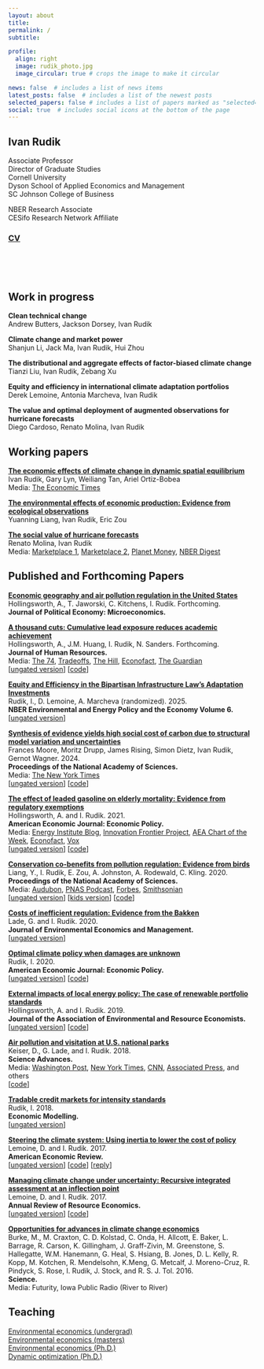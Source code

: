 ```yaml
---
layout: about
title: 
permalink: /
subtitle: 

profile:
  align: right
  image: rudik_photo.jpg
  image_circular: true # crops the image to make it circular

news: false  # includes a list of news items
latest_posts: false  # includes a list of the newest posts
selected_papers: false # includes a list of papers marked as "selected={true}"
social: true  # includes social icons at the bottom of the page
---
```


<!-- bundle exec jekyll serve
bin/deploy --user
git push -->

## **Ivan Rudik**

Associate Professor  
Director of Graduate Studies  
Cornell University  
Dyson School of Applied Economics and Management  
SC Johnson College of Business

NBER Research Associate  
CESifo Research Network Affiliate  

<!-- Former Chief Environmental Economist  
White House Office of Science and Technology Policy -->
<!-- JAERE Editorial Council   -->

### [CV](https://raw.githack.com/irudik/irudik.github.io/master/assets/pdf/rudik_cv.pdf)

<br><br><br>

## Work in progress

**Clean technical change**  
Andrew Butters, Jackson Dorsey, Ivan Rudik

**Climate change and market power**  
Shanjun Li, Jack Ma, Ivan Rudik, Hui Zhou

**The distributional and aggregate effects of factor-biased climate change**  
Tianzi Liu, Ivan Rudik, Zebang Xu

**Equity and efficiency in international climate adaptation portfolios**  
Derek Lemoine, Antonia Marcheva, Ivan Rudik

**The value and optimal deployment of augmented observations for hurricane forecasts**  
Diego Cardoso, Renato Molina, Ivan Rudik

## Working papers

**[The economic effects of climate change in dynamic spatial equilibrium](https://osf.io/preprints/socarxiv/usghb)**  
Ivan Rudik, Gary Lyn, Weiliang Tan, Ariel Ortiz-Bobea  
Media: [The Economic Times](https://t.co/55NzVfuCJl)  
<!-- **Revise and resubmit at Journal of Political Economy: Macroeconomics**   -->

**[The environmental effects of economic production: Evidence from ecological observations](https://osf.io/preprints/socarxiv/qy76a)**  
Yuanning Liang, Ivan Rudik, Eric Zou  
<!-- **Revise and resubmit at Journal of Public Economics**   -->

**[The social value of hurricane forecasts](https://osf.io/preprints/socarxiv/sqtjr)**  
Renato Molina, Ivan Rudik  
Media: [Marketplace 1](https://www.marketplace.org/2024/06/13/better-hurricane-forecasts-are-preventing-damage-and-saving-money-study-says/), [Marketplace 2](https://www.marketplace.org/2024/05/27/biden-administrationhurricane-forecasting-investment/), [Planet Money](https://www.npr.org/2024/11/11/1212475049/indicator-what-is-weather-forecasts-worth), [NBER Digest](https://www.nber.org/digest/202409/value-improving-hurricane-forecasts)  
<!-- **Revise and resubmit at American Economic Journal: Economic Policy**   -->


## Published and Forthcoming Papers

**[Economic geography and air pollution regulation in the United States](https://osf.io/preprints/socarxiv/x6fuw/)**  
Hollingsworth, A., T. Jaworski, C. Kitchens, I. Rudik. Forthcoming.  
**Journal of Political Economy: Microeconomics.**

**[A thousand cuts: Cumulative lead exposure reduces academic achievement](https://www.nber.org/papers/w28250)**  
Hollingsworth, A., J.M. Huang, I. Rudik, N. Sanders. Forthcoming.  
**Journal of Human Resources.**  
Media: [The 74](https://www.the74million.org/lead-poisoning-hurts-kids-a-new-study-shows-how-exposure-from-an-unexpected-source-nascar-racetracks-lowered-test-scores/), [Tradeoffs](https://tradeoffs.org/2021/06/04/what-nascar-can-teach-us-about-pollution-and-social-determinants-of-health/), [The Hill](https://thehill.com/changing-america/sustainability/3716345-how-nascars-switch-to-unleaded-gas-boosted-test-scores-near-racetracks/), [Econofact](https://econofact.org/educational-benefits-of-reducing-lead-exposure), [The Guardian](https://www.theguardian.com/us-news/2023/jun/21/lead-emissions-racetracks-portland-international-raceway)  
[[ungated version](https://osf.io/preprints/socarxiv/wz73u)] [[code](https://www.openicpsr.org/openicpsr/project/179422/)]

**[Equity and Efficiency in the Bipartisan Infrastructure Law’s Adaptation Investments](https://www.journals.uchicago.edu/doi/10.1086/733357)**  
Rudik, I., D. Lemoine, A. Marcheva (randomized). 2025.  
**NBER Environmental and Energy Policy and the Economy Volume 6.**  
[[ungated version](https://www.nber.org/books-and-chapters/environmental-and-energy-policy-and-economy-volume-6/equity-and-efficiency-bipartisan-infrastructure-laws-adaptation-investments)]

**[Synthesis of evidence yields high social cost of carbon due to structural model variation and uncertainties](https://www.pnas.org/doi/10.1073/pnas.2410733121)**  
Frances Moore, Moritz Drupp, James Rising, Simon Dietz, Ivan Rudik, Gernot Wagner. 2024.  
**Proceedings of the National Academy of Sciences.**  
Media: [The New York Times](https://www.nytimes.com/2024/06/20/business/economy/financial-industry-climate.html)   
[[ungated version](https://www.nber.org/papers/w32544)] [[code](https://zenodo.org/records/14263936)]

**[The effect of leaded gasoline on elderly mortality: Evidence from regulatory exemptions](https://www.aeaweb.org/articles?id=10.1257/pol.20190654)**  
Hollingsworth, A. and I. Rudik. 2021.  
**American Economic Journal: Economic Policy.**  
Media: [Energy Institute Blog](https://energyathaas.wordpress.com/2020/03/02/the-crazy-history-of-lead-in-gasoline/), [Innovation Frontier Project](https://innovationfrontier.org/how-exposure-to-pollution-quietly-shapes-the-american-workforce-and-economy/),  [AEA Chart of the Week](https://www.aeaweb.org/research/charts/leaded-gasoline-elderly-mortality-nascar-arca), [Econofact](https://t.co/h0RwoLhKlx?amp=1), [Vox](https://www.vox.com/future-perfect/22834666/lead-exposure-poisoning-developing-countries)  
[[ungated version](https://osf.io/preprints/socarxiv/rdy6g/)] [[code](https://www.openicpsr.org/openicpsr/project/120128/)]

**[Conservation co-benefits from pollution regulation: Evidence from birds](https://doi.org/10.1073/pnas.2013568117)**  
Liang, Y., I. Rudik, E. Zou, A. Johnston, A. Rodewald, C. Kling. 2020.  
**Proceedings of the National Academy of Sciences.**  
Media: [Audubon](https://www.audubon.org/news/how-landmark-environmental-law-may-have-quietly-saved-billion-birds), [PNAS Podcast](https://traffic.libsyn.com/secure/pnas-science-sessions-podcast/amandaRodewaldIvanRudikCatherineKlingPodcast.mp3), [Forbes](https://www.forbes.com/sites/saratabin/2020/11/30/air-pollution-regulations-may-have-saved-over-a-billion-birds-according-to-a-new-study/?sh=511d33fc2327), [Smithsonian](https://www.smithsonianmag.com/smart-news/study-estimates-clean-air-act-has-saved-15-billion-birds-180976432/)  
[[ungated version](https://osf.io/preprints/socarxiv/74ujt)] [[kids version](https://www.sciencejournalforkids.org/articles/how-does-reducing-air-pollution-help-birds/)] [[code](https://www.openicpsr.org/openicpsr/project/125422/version/V2/view)]

**[Costs of inefficient regulation: Evidence from the Bakken](https://www.sciencedirect.com/science/article/abs/pii/S0095069620300590)**  
Lade, G. and I. Rudik. 2020.  
**Journal of Environmental Economics and Management.**  
[[ungated version](https://osf.io/preprints/socarxiv/3e9xk)]

**[Optimal climate policy when damages are unknown](https://www.aeaweb.org/articles?id=10.1257/pol.20160541)**  
Rudik, I. 2020.  
**American Economic Journal: Economic Policy.**  
[[ungated version](https://osf.io/preprints/socarxiv/nc43k)] [[code](https://github.com/irudik/optimal-climate-policy-aej)]

**[External impacts of local energy policy: The case of renewable portfolio standards](https://www.journals.uchicago.edu/doi/abs/10.1086/700419)**  
Hollingsworth, A. and I. Rudik. 2019.  
**Journal of the Association of Environmental and Resource Economists.**  
[[ungated version](http://papers.ssrn.com/sol3/papers.cfm?abstract_id=2697222)]
[[code](https://github.com/irudik/external-impacts-rps)]

**[Air pollution and visitation at U.S. national parks](http://advances.sciencemag.org/content/4/7/eaat1613)**  
Keiser, D., G. Lade, and I. Rudik. 2018.  
**Science Advances.**  
Media: [Washington Post](https://www.washingtonpost.com/science/2019/05/28/how-your-summer-vacation-may-give-you-an-up-close-view-climate-crisis/), [New York Times](https://www.nytimes.com/2018/07/23/well/parks-ozone-air-pollution.html?alm_mvr=0), [CNN](https://www.cnn.com/2018/07/18/us/national-park-air-quality-wxc/index.html), [Associated Press](https://apnews.com/article/1d601528b4fe48dba03c69d066f44ef8), and others   
[[code](https://github.com/irudik/national-parks)]

**[Tradable credit markets for intensity standards](https://www.sciencedirect.com/science/article/pii/S0264999317315651)**  
Rudik, I. 2018.  
**Economic Modelling.**  
[[ungated version](https://papers.ssrn.com/sol3/papers.cfm?abstract_id=2615918)]

**[Steering the climate system: Using inertia to lower the cost of policy](https://www.aeaweb.org/articles?id=10.1257/aer.20150986&&from=f)**  
Lemoine, D. and I. Rudik. 2017.  
**American Economic Review.**  
[[ungated version](https://raw.githack.com/irudik/irudik.github.io/master/assets/pdf/lemoine_rudik_aer_2017.pdf)] 
[[code](https://github.com/irudik/steering-the-climate-system)]
[[reply](https://www.aeaweb.org/articles?id=10.1257/aer.20191814)]

**[Managing climate change under uncertainty: Recursive integrated assessment at an inflection point](https://papers.ssrn.com/sol3/papers.cfm?abstract_id=2862211)**  
Lemoine, D. and I. Rudik. 2017.  
**Annual Review of Resource Economics.**  
[[ungated version](https://papers.ssrn.com/sol3/papers.cfm?abstract_id=2862211)] 
[[code](https://github.com/irudik/dynamic-stochastic-dice)]

**[Opportunities for advances in climate change economics](http://science.sciencemag.org/content/352/6283/292.abstract)**  
Burke, M., M. Craxton, C. D. Kolstad, C. Onda, H. Allcott, E. Baker, L. Barrage, R. Carson, K. Gillingham, J. Graff-Zivin, M. Greenstone, S. Hallegatte, W.M. Hanemann, G. Heal, S. Hsiang, B. Jones, D. L. Kelly, R. Kopp, M. Kotchen, R. Mendelsohn, K.Meng, G. Metcalf, J. Moreno-Cruz, R. Pindyck, S. Rose, I. Rudik, J. Stock, and R. S. J. Tol. 2016.  
**Science.**  
Media: Futurity, Iowa Public Radio (River to River)

## Teaching
 
[Environmental economics (undergrad)](https://aem4510.ivanrudik.com/)  
[Environmental economics (masters)](https://github.com/irudik/aem6510)   
[Environmental economics (Ph.D.)](https://github.com/irudik/aem7510)   
[Dynamic optimization (Ph.D.)](https://github.com/AEM7130/) <br /> <br />